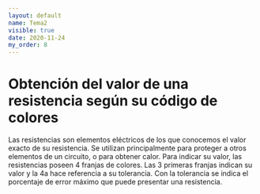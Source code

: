 ```yaml
---
layout: default
name: Tema2
visible: true
date: 2020-11-24
my_order: 8
---
```


# **Obtención del valor de una resistencia según su código de colores**

Las resistencias son elementos eléctricos de los que conocemos el valor exacto de su
resistencia. Se utilizan principalmente para proteger a otros elementos de un circuito, o para obtener calor. Para indicar su valor, las resistencias poseen 4 franjas de colores. Las 3 primeras franjas indican su valor y la 4a hace referencia a su tolerancia. Con la tolerancia se indica el porcentaje de error máximo que puede presentar una resistencia.
